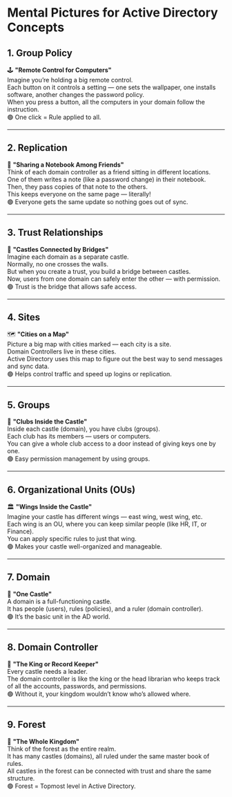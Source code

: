 # Mental Pictures for Active Directory Concepts

## 1. Group Policy  
🕹️ **"Remote Control for Computers"**  
Imagine you’re holding a big remote control.  
Each button on it controls a setting — one sets the wallpaper, one installs software, another changes the password policy.  
When you press a button, all the computers in your domain follow the instruction.  
🟢 One click = Rule applied to all.

---

## 2. Replication  
📖 **"Sharing a Notebook Among Friends"**  
Think of each domain controller as a friend sitting in different locations.  
One of them writes a note (like a password change) in their notebook.  
Then, they pass copies of that note to the others.  
This keeps everyone on the same page — literally!  
🟢 Everyone gets the same update so nothing goes out of sync.

---

## 3. Trust Relationships  
🏰 **"Castles Connected by Bridges"**  
Imagine each domain as a separate castle.  
Normally, no one crosses the walls.  
But when you create a trust, you build a bridge between castles.  
Now, users from one domain can safely enter the other — with permission.  
🟢 Trust is the bridge that allows safe access.

---

## 4. Sites  
🗺️ **"Cities on a Map"**  
Picture a big map with cities marked — each city is a site.  
Domain Controllers live in these cities.  
Active Directory uses this map to figure out the best way to send messages and sync data.  
🟢 Helps control traffic and speed up logins or replication.

---

## 5. Groups  
👥 **"Clubs Inside the Castle"**  
Inside each castle (domain), you have clubs (groups).  
Each club has its members — users or computers.  
You can give a whole club access to a door instead of giving keys one by one.  
🟢 Easy permission management by using groups.

---

## 6. Organizational Units (OUs)  
🏛️ **"Wings Inside the Castle"**  
Imagine your castle has different wings — east wing, west wing, etc.  
Each wing is an OU, where you can keep similar people (like HR, IT, or Finance).  
You can apply specific rules to just that wing.  
🟢 Makes your castle well-organized and manageable.

---

## 7. Domain  
🏰 **"One Castle"**  
A domain is a full-functioning castle.  
It has people (users), rules (policies), and a ruler (domain controller).  
🟢 It’s the basic unit in the AD world.

---

## 8. Domain Controller  
👑 **"The King or Record Keeper"**  
Every castle needs a leader.  
The domain controller is like the king or the head librarian who keeps track of all the accounts, passwords, and permissions.  
🟢 Without it, your kingdom wouldn’t know who’s allowed where.

---

## 9. Forest  
🌳 **"The Whole Kingdom"**  
Think of the forest as the entire realm.  
It has many castles (domains), all ruled under the same master book of rules.  
All castles in the forest can be connected with trust and share the same structure.  
🟢 Forest = Topmost level in Active Directory.